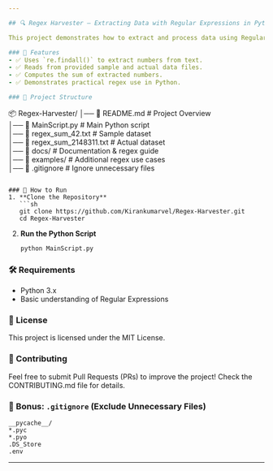 ```yaml
---

## 🔍 Regex Harvester – Extracting Data with Regular Expressions in Python

This project demonstrates how to extract and process data using Regular Expressions (RegEx) in Python. The primary goal is to read a text file, find numbers using regex, and compute their sum.

### 📌 Features
- ✅ Uses `re.findall()` to extract numbers from text.
- ✅ Reads from provided sample and actual data files.
- ✅ Computes the sum of extracted numbers.
- ✅ Demonstrates practical regex use in Python.

### 📂 Project Structure
```
📦 Regex-Harvester/
│── 📜 README.md               # Project Overview  
│── 📜 MainScript.py           # Main Python script  
│── 📜 regex_sum_42.txt        # Sample dataset  
│── 📜 regex_sum_2148311.txt   # Actual dataset  
│── 📂 docs/                   # Documentation & regex guide  
│── 📂 examples/               # Additional regex use cases  
│── 📜 .gitignore              # Ignore unnecessary files  
```

### 🚀 How to Run
1. **Clone the Repository**
   ```sh
   git clone https://github.com/Kirankumarvel/Regex-Harvester.git
   cd Regex-Harvester
   ```

2. **Run the Python Script**
   ```sh
   python MainScript.py
   ```


### 🛠 Requirements
- Python 3.x
- Basic understanding of Regular Expressions

### 📜 License
This project is licensed under the MIT License.

### 🤝 Contributing
Feel free to submit Pull Requests (PRs) to improve the project! Check the CONTRIBUTING.md file for details.

### 🛑 Bonus: `.gitignore` (Exclude Unnecessary Files)
```
__pycache__/
*.pyc
*.pyo
.DS_Store
.env
```

---
```

